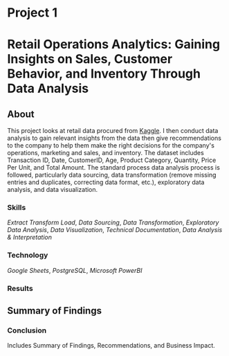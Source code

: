 # Project 1 
# Retail Operations Analytics: Gaining Insights on Sales, Customer Behavior, and Inventory Through Data Analysis

## About 

This project looks at retail data procured from [Kaggle](https://www.kaggle.com/datasets/mohammadtalib786/retail-sales-dataset/data). I then conduct data analysis to gain relevant insights from the data then give recommendations to the company to help them make the right decisions for the company's operations, marketing and sales, and inventory. The dataset includes Transaction ID, Date, CustomerID, Age, Product Category, Quantity, Price Per Unit, and Total Amount. The standard process data analysis process is followed, particularly data sourcing, data transformation (remove missing entries and duplicates, correcting data format, etc.), exploratory data analysis, and data visualization.

### **Skills**
*Extract Transform Load*, *Data Sourcing*, *Data Transformation*, *Exploratory Data Analysis*, *Data Visualization*, *Technical Documentation*, *Data Analysis & Interpretation*

### **Technology** 
*Google Sheets*, *PostgreSQL*, *Microsoft PowerBI*

### **Results** 

## **Summary of Findings**

### **Conclusion**

 Includes Summary of Findings, Recommendations, and Business Impact.
